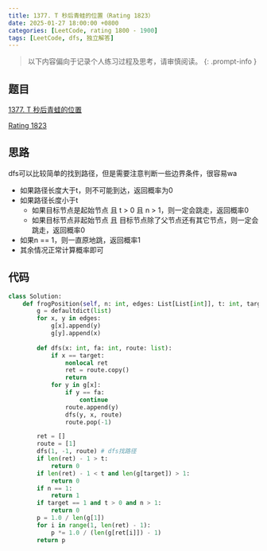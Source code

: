 ```yaml
---
title: 1377. T 秒后青蛙的位置（Rating 1823）
date: 2025-01-27 18:00:00 +0800
categories: [LeetCode, rating 1800 - 1900]
tags: [LeetCode, dfs, 独立解答]
---
```


> 以下内容偏向于记录个人练习过程及思考，请审慎阅读。
{: .prompt-info }

## 题目

[1377. T 秒后青蛙的位置](https://leetcode.cn/problems/frog-position-after-t-seconds)

[Rating 1823](https://zerotrac.github.io/leetcode_problem_rating/#/)

## 思路

dfs可以比较简单的找到路径，但是需要注意判断一些边界条件，很容易wa

- 如果路径长度大于t，则不可能到达，返回概率为0
- 如果路径长度小于t
  - 如果目标节点是起始节点 且 t > 0 且 n > 1，则一定会跳走，返回概率0
  - 如果目标节点非起始节点 且 目标节点除了父节点还有其它节点，则一定会跳走，返回概率0
- 如果n == 1，则一直原地跳，返回概率1
- 其余情况正常计算概率即可

## 代码

```python
class Solution:
    def frogPosition(self, n: int, edges: List[List[int]], t: int, target: int) -> float:
        g = defaultdict(list)
        for x, y in edges:
            g[x].append(y)
            g[y].append(x)
        
        def dfs(x: int, fa: int, route: list):
            if x == target:
                nonlocal ret
                ret = route.copy()
                return
            for y in g[x]:
                if y == fa:
                    continue
                route.append(y)
                dfs(y, x, route)
                route.pop(-1)

        ret = []
        route = [1]
        dfs(1, -1, route) # dfs找路径
        if len(ret) - 1 > t:
            return 0
        if len(ret) - 1 < t and len(g[target]) > 1:
            return 0
        if n == 1:
            return 1
        if target == 1 and t > 0 and n > 1:
            return 0
        p = 1.0 / len(g[1])
        for i in range(1, len(ret) - 1):
            p *= 1.0 / (len(g[ret[i]]) - 1)
        return p
```